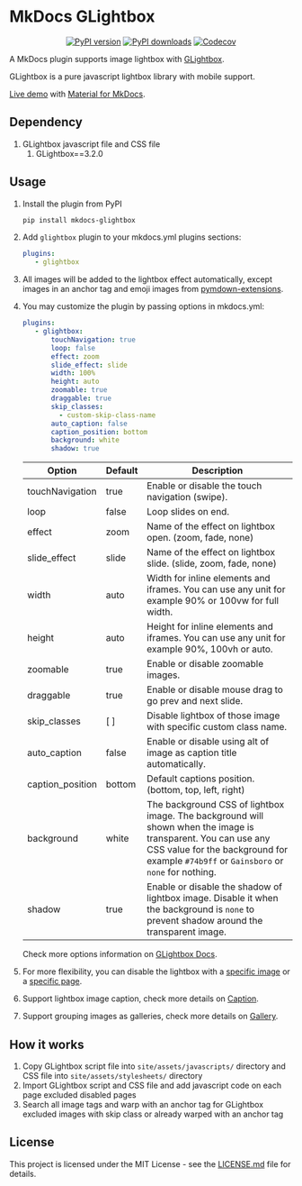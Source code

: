 # MkDocs GLightbox

<p align="center">
<a target="_blank" href="https://pypi.org/project/mkdocs-glightbox"><img src="https://img.shields.io/pypi/v/mkdocs-glightbox.svg" alt="PyPI version"/></a>
<a target="_blank" href="https://pypi.org/project/mkdocs-glightbox"><img src="https://img.shields.io/pypi/dm/mkdocs-glightbox.svg" alt="PyPI downloads"/></a>
<a target="_blank" href="https://codecov.io/gh/blueswen/mkdocs-glightbox"><img src="https://codecov.io/gh/blueswen/mkdocs-glightbox/branch/main/graph/badge.svg?token=KAJS3NU81H" alt="Codecov"/></a>
</p>

A MkDocs plugin supports image lightbox with [GLightbox](https://github.com/biati-digital/glightbox).

GLightbox is a pure javascript lightbox library with mobile support.

[Live demo](https://blueswen.github.io/mkdocs-glightbox/) with [Material for MkDocs](https://squidfunk.github.io/mkdocs-material/).

## Dependency

1. GLightbox javascript file and CSS file
   1. GLightbox==3.2.0

## Usage

1. Install the plugin from PyPI

    ```bash
    pip install mkdocs-glightbox
    ```

2. Add ```glightbox``` plugin to your mkdocs.yml plugins sections:

    ```yaml
    plugins:
       - glightbox
    ```

3. All images will be added to the lightbox effect automatically, except images in an anchor tag and emoji images from [pymdown-extensions](https://facelessuser.github.io/pymdown-extensions/extensions/emoji/).

4. You may customize the plugin by passing options in mkdocs.yml:

    ```yaml
    plugins:
       - glightbox:
           touchNavigation: true
           loop: false
           effect: zoom
           slide_effect: slide
           width: 100%
           height: auto
           zoomable: true
           draggable: true
           skip_classes:
             - custom-skip-class-name
           auto_caption: false
           caption_position: bottom
           background: white
           shadow: true
    ```

    | Option | Default | Description |
    |---|---|---|
    | touchNavigation | true | Enable or disable the touch navigation (swipe). |
    | loop | false | Loop slides on end. |
    | effect | zoom | Name of the effect on lightbox open. (zoom, fade, none) |
    | slide_effect | slide | Name of the effect on lightbox slide. (slide, zoom, fade, none) |
    | width | auto | Width for inline elements and iframes. You can use any unit for example 90% or 100vw for full width. |
    | height | auto | Height for inline elements and iframes. You can use any unit for example 90%, 100vh or auto. |
    | zoomable | true | Enable or disable zoomable images. |
    | draggable | true | Enable or disable mouse drag to go prev and next slide. |
    | skip_classes | [ ] | Disable lightbox of those image with specific custom class name. |
    | auto_caption | false | Enable or disable using alt of image as caption title automatically. |
    | caption_position | bottom | Default captions position. (bottom, top, left, right) |
    | background | white | The background CSS of lightbox image. The background will shown when the image is transparent. You can use any CSS value for the background for example `#74b9ff` or `Gainsboro` or `none` for nothing. |
    | shadow | true | Enable or disable the shadow of lightbox image. Disable it when the background is `none` to prevent shadow around the transparent image. |

    Check more options information on [GLightbox Docs](https://github.com/biati-digital/glightbox#lightbox-options).

5. For more flexibility, you can disable the lightbox with a [specific image](https://blueswen.github.io/mkdocs-glightbox/disable/image/) or a [specific page](https://blueswen.github.io/mkdocs-glightbox/disable/page/).
6. Support lightbox image caption, check more details on [Caption](https://blueswen.github.io/mkdocs-glightbox/caption/caption/).
7. Support grouping images as galleries, check more details on [Gallery](https://blueswen.github.io/mkdocs-glightbox/gallery/gallery/).

## How it works

1. Copy GLightbox script file into `site/assets/javascripts/` directory and CSS file into `site/assets/stylesheets/` directory
2. Import GLightbox script and CSS file and add javascript code on each page excluded disabled pages
3. Search all image tags and warp with an anchor tag for GLightbox excluded images with skip class or already warped with an anchor tag

## License

This project is licensed under the MIT License - see the [LICENSE.md](https://github.com/Blueswen/mkdocs-glightbox/blob/main/LICENSE) file for details.
